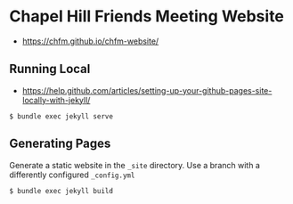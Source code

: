 # Chapel Hill Friends Meeting Website

- https://chfm.github.io/chfm-website/


## Running Local

- https://help.github.com/articles/setting-up-your-github-pages-site-locally-with-jekyll/

`$ bundle exec jekyll serve`

## Generating Pages

Generate a static website in the `_site` directory. Use a branch with a
differently configured `_config.yml`

`$ bundle exec jekyll build`
